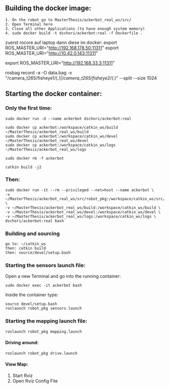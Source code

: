 ## Building the docker image:

```
1. On the robot go to MasterThesis/ackerbot_real_ws/src/
2. Open Terminal here
3. Close all other Applications (to have enough system memory)
4. sudo docker build -t dschori/ackerbot:real -f Dockerfile .
```

zuerst rocore auf laptop
dann diese im docker:
export ROS_MASTER_URI="http://192.168.178.50:11311"
export ROS_MASTER_URI="http://10.42.0.143:11311"

export ROS_MASTER_URI="http://192.168.33.3:11311"

rosbag record -a -O data.bag -x "/camera_t265/fisheye1/(.*)|/camera_t265/fisheye2/(.*)" --split --size 1024


## Starting the docker container:

### Only the first time:

```
sudo docker run -d --name ackerbot dschori/ackerbot:real

sudo docker cp ackerbot:/workspace/catkin_ws/build ~/MasterThesis/ackerbot_real_ws/build
sudo docker cp ackerbot:/workspace/catkin_ws/devel ~/MasterThesis/ackerbot_real_ws/devel
sudo docker cp ackerbot:/workspace/catkin_ws/logs ~/MasterThesis/ackerbot_real_ws/logs  

sudo docker rm -f ackerbot  

catkin build -j2  
```
### Then:
```
sudo docker run -it --rm --privileged --net=host --name ackerbot \
-v ~/MasterThesis/ackerbot_real_ws/src/robot_pkg:/workspace/catkin_ws/src/robot_pkg \
-v ~/MasterThesis/ackerbot_real_ws/build:/workspace/catkin_ws/build \
-v ~/MasterThesis/ackerbot_real_ws/devel:/workspace/catkin_ws/devel \
-v ~/MasterThesis/ackerbot_real_ws/logs:/workspace/catkin_ws/logs \
dschori/ackerbot:real bash
```

### Building and sourcing
`
go to: ~/catkin_ws
`  
`
then: catkin build  
`  
`
then: source/devel/setup.bash  
`  

### Starting the sensors launch file:

Open a new Terminal and go into the running container:  
```
sudo docker exec -it ackerbot bash
```  
Inside the container type:  
```
source devel/setup.bash
roslaunch robot_pkg sensors.launch
```

### Starting the mapping launch file:
```
roslaunch robot_pkg mapping.launch
```

#### Driving around:
```
roslaunch robot_pkg drive.launch
```

#### View Map:
1. Start Rviz
2. Open Rviz Config File
